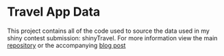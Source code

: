 # Travel App Data

This project contains all of the code used to source the data used in my shiny contest submission: shinyTravel. For more information view the main [repository](https://github.com/davidruvolo51/travel-app) or the accompanying [blog post](https://davidruvolo51.github.io/shinytutorials/tutorials/shiny-contest-submission)